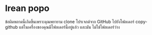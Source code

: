 # lrean popo
ข้อผิดพลาดนี้เกิดขึ้นเพราะคุณพยายาม clone โปรเจกต์จาก GitHub ไปยังโฟลเดอร์ copy-github แต่ในเครื่องของคุณมีโฟลเดอร์นี้อยู่แล้ว และมัน ไม่ใช่โฟลเดอร์ว่าง 
